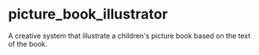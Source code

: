# picture_book_illustrator
A creative system that illustrate a children's picture book based on the text of the book.
